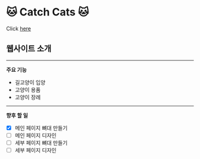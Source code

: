 # :cat: Catch Cats :cat:
Click [here](https://website.ansehyun.repl.co/)

## 웹사이트 소개

___
**주요 기능**
- 길고양이 입양
- 고양이 용품
- 고양이 장례
___
**향후 할 일**
- [x] 메인 페이지 뼈대 만들기
- [ ] 메인 페이지 디자인
- [ ] 세부 페이지 뼈대 만들기
- [ ] 세부 페이지 디자인
